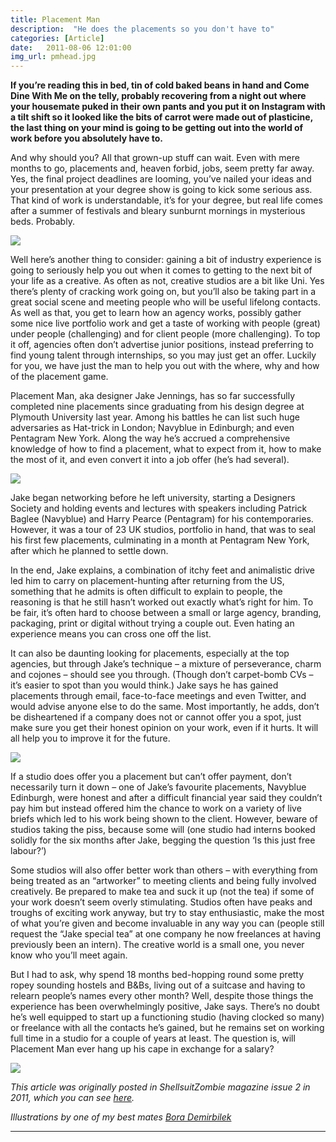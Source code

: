 ```yaml
---
title: Placement Man
description:  "He does the placements so you don't have to"
categories: [Article]
date:   2011-08-06 12:01:00
img_url: pmhead.jpg
---
```



**If you’re reading this in bed, tin of cold baked beans in hand and Come Dine With Me on the telly, probably recovering from a night out where your housemate puked in their own pants and you put it on Instagram with a tilt shift so it looked like the bits of carrot were made out of plasticine, the last thing on your mind is going to be getting out into the world of work before you absolutely have to.**

And why should you? All that grown-up stuff can wait. Even with mere months to go, placements and, heaven forbid, jobs, seem pretty far away. Yes, the final project deadlines are looming, you’ve nailed your ideas and your presentation at your degree show is going to kick some serious ass. That kind of work is understandable, it’s for your degree, but real life comes after a summer of festivals and bleary sunburnt mornings in mysterious beds. Probably.

<img src="{{ site.baseurl }}/assets/img/placementman1.jpg">

Well here’s another thing to consider: gaining a bit of industry experience is going to seriously help you out when it comes to getting to the next bit of your life as a creative. As often as not, creative studios are a bit like Uni. Yes there’s plenty of cracking work going on, but you’ll also be taking part in a great social scene and meeting people who will be useful lifelong contacts. As well as that, you get to learn how an agency works, possibly gather some nice live portfolio work and get a taste of working with people (great) under people (challenging) and for client people (more challenging). To top it off, agencies often don’t advertise junior positions, instead preferring to find young talent through internships, so you may just get an offer. Luckily for you, we have just the man to help you out with the where, why and how of the placement game.

Placement Man, aka designer Jake Jennings, has so far successfully completed nine placements since graduating from his design degree at Plymouth University last year. Among his battles he can list such huge adversaries as Hat-trick in London; Navyblue in Edinburgh; and even Pentagram New York. Along the way he’s accrued a comprehensive knowledge of how to find a placement, what to expect from it, how to make the most of it, and even convert it into a job offer (he’s had several).

<img src="{{ site.baseurl }}/assets/img/pmstats1.jpg">

Jake began networking before he left university, starting a Designers Society and holding events and lectures with speakers including Patrick Baglee (Navyblue) and Harry Pearce (Pentagram) for his contemporaries. However, it was a tour of 23 UK studios, portfolio in hand, that was to seal his first few placements, culminating in a month at Pentagram New York, after which he planned to settle down.

In the end, Jake explains, a combination of itchy feet and animalistic drive led him to carry on placement-hunting after returning from the US, something that he admits is often difficult to explain to people, the reasoning is that he still hasn’t worked out exactly what’s right for him. To be fair, it’s often hard to choose between a small or large agency, branding, packaging, print or digital without trying a couple out. Even hating an experience means you can cross one off the list.

It can also be daunting looking for placements, especially at the top agencies, but through Jake’s technique – a mixture of perseverance, charm and cojones – should see you through. (Though don’t carpet-bomb CVs – it’s easier to spot than you would think.) Jake says he has gained placements through email, face-to-face meetings and even Twitter, and would advise anyone else to do the same. Most importantly, he adds, don’t be disheartened if a company does not or cannot offer you a spot, just make sure you get their honest opinion on your work, even if it hurts. It will all help you to improve it for the future.

<img src="{{ site.baseurl }}/assets/img/pmstats2.jpg">

If a studio does offer you a placement but can’t offer payment, don’t necessarily turn it down – one of Jake’s favourite placements, Navyblue Edinburgh, were honest and after a difficult financial year said they couldn’t pay him but instead offered him the chance to work on a variety of live briefs which led to his work being shown to the client. However, beware of studios taking the piss, because some will (one studio had interns booked solidly for the six months after Jake, begging the question ‘Is this just free labour?’)

Some studios will also offer better work than others – with everything from being treated as an “artworker” to meeting clients and being fully involved creatively. Be prepared to make tea and suck it up (not the tea) if some of your work doesn’t seem overly stimulating. Studios often have peaks and troughs of exciting work anyway, but try to stay enthusiastic, make the most of what you’re given and become invaluable in any way you can (people still request the “Jake special tea” at one company he now freelances at having previously been an intern). The creative world is a small one, you never know who you’ll meet again.

But I had to ask, why spend 18 months bed-hopping round some pretty ropey sounding hostels and B&Bs, living out of a suitcase and having to relearn people’s names every other month? Well, despite those things the experience has been overwhelmingly positive, Jake says. There’s no doubt he’s well equipped to start up a functioning studio (having clocked so many) or freelance with all the contacts he’s gained, but he remains set on working full time in a studio for a couple of years at least. The question is, will Placement Man ever hang up his cape in exchange for a salary?

<img src="{{ site.baseurl }}/assets/img/placementman2.jpg">


_This article was originally posted in ShellsuitZombie magazine issue 2 in 2011, which you can see [here](https://shellsuitzombie.co.uk/magazine/)._

_Illustrations by one of my best mates [Bora Demirbilek](https://www.blogobora.com/)_


---
